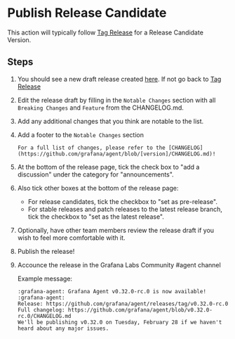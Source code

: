 # Publish Release Candidate

This action will typically follow [Tag Release](./tag-release.md) for a Release Candidate Version.

## Steps

1. You should see a new draft release created [here](https://github.com/grafana/agent/releases). If not go back to [Tag Release](./tag-release.md)

2. Edit the release draft by filling in the `Notable Changes` section with all `Breaking Changes` and `Feature` from the CHANGELOG.md.

3. Add any additional changes that you think are notable to the list.

4. Add a footer to the `Notable Changes` section

    `For a full list of changes, please refer to the [CHANGELOG](https://github.com/grafana/agent/blob/[version]/CHANGELOG.md)!`

5. At the bottom of the release page, tick the check box to "add a discussion" 
under the category for "announcements".

6. Also tick other boxes at the bottom of the release page:

    - For release candidates, tick the checkbox to "set as pre-release".
    - For stable releases and patch releases to the latest release branch, 
      tick the checkbox to "set as the latest release".

7. Optionally, have other team members review the release draft if you wish
   to feel more comfortable with it.

8. Publish the release!

9. Accounce the release in the Grafana Labs Community #agent channel

    Example message:

    ```
    :grafana-agent: Grafana Agent v0.32.0-rc.0 is now available! :grafana-agent:
    Release: https://github.com/grafana/agent/releases/tag/v0.32.0-rc.0
    Full changelog: https://github.com/grafana/agent/blob/v0.32.0-rc.0/CHANGELOG.md
    We'll be publishing v0.32.0 on Tuesday, February 28 if we haven't heard about any major issues.
    ```